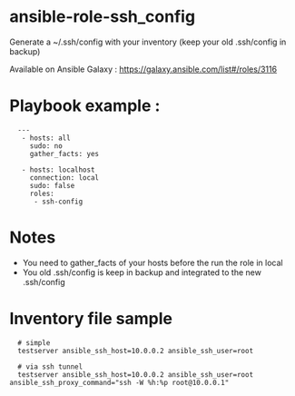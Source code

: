 ansible-role-ssh_config
===========================

Generate a ~/.ssh/config with your inventory (keep your old .ssh/config in backup)

Available on Ansible Galaxy : https://galaxy.ansible.com/list#/roles/3116

# Playbook example :
```
  ---
   - hosts: all
     sudo: no
     gather_facts: yes

   - hosts: localhost
     connection: local
     sudo: false
     roles:
      - ssh-config
```
# Notes
- You need to gather_facts of your hosts before the run the role in local
- You old .ssh/config is keep in backup and integrated to the new .ssh/config

# Inventory file sample
```
  # simple
  testserver ansible_ssh_host=10.0.0.2 ansible_ssh_user=root
  
  # via ssh tunnel
  testserver ansible_ssh_host=10.0.0.2 ansible_ssh_user=root ansible_ssh_proxy_command="ssh -W %h:%p root@10.0.0.1"
